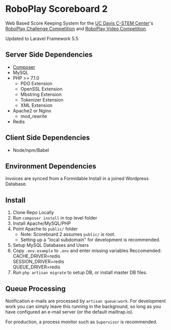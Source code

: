# RoboPlay Scoreboard 2
Web Based Score Keeping System for the [UC Davis C-STEM Center](http://c-stem.ucdavis.edu)'s [RoboPlay Challenge Competition](http://c-stem.ucdavis.edu/roboplay/challenge/) and [RoboPlay Video Competition](http://c-stem.ucdavis.edu/roboplay/video/).

Updated to Laravel Framework 5.5

## Server Side Dependencies
* [Composer](https://getcomposer.org/)
* MySQL
* PHP >= 7.1.0
   * PDO Extension
   * OpenSSL Extension
   * Mbstring Extension
   * Tokenizer Extension
   * XML Extension
* Apache2 or Nginx
   * mod_rewrite
* Redis 

## Client Side Dependencies
* Node/npm/Babel

## Environment Dependencies
Invoices are synced from a Formidable Install in a joined Wordpress Database.

## Install
1. Clone Repo Locally
1. Run `composer install` in top level folder 
1. Install Apache/MySQL/PHP
1. Point Apache to `public/` folder
    * Note: Scoreboard 2 assumes `public/` is root.
    * Setting up a "local subdomain" for development is recommended.
1. Setup MySQL Databases and Users
1. Copy `.env.example` to `.env` and enter missing variables
    Reccomended:  
    CACHE_DRIVER=redis  
    SESSION_DRIVER=redis  
    QUEUE_DRIVER=redis      
1. Run `php artisan migrate` to setup DB, or install master DB files. 

## Queue Processing
Notification e-mails are processed by `artisan queue:work`. For development work you can simply leave this running in the background, so long as you have configured an e-mail server (or the default mailtrap.io).

For production, a process monitor such as `Supervisor` is recommended.

